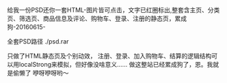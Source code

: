 给我一份PSD还你一套HTML-图片皆可点击，文字已红圈标出,整套含主页、分类页、筛选页、商品信息及评论、购物车、登录、注册的静态页，累成狗-20160615-

全套PSD路径
./psd.rar


只做了HTML静态页及个别动效，
注册、登录、加入购物车、结算的逻辑结构可以用localStrong来模拟，但好像没啥意义……
做这整站已经累成狗了，恩。我就是偷懒了 
咿呀咿呀哟～